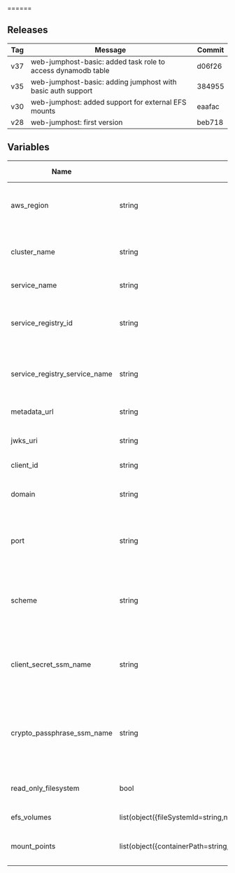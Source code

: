 
======




Releases
------

|Tag | Message | Commit|
--- | --- | ---
v37 | web-jumphost-basic: added task role to access dynamodb table | d06f26
v35 | web-jumphost-basic: adding jumphost with basic auth support | 384955
v30 | web-jumphost: added support for external EFS mounts | eaafac
v28 | web-jumphost: first version | beb718

Variables
------

|Name | Type | Description | Default Value|
--- | --- | --- | ---
aws_region | string | region where provisioning should happen | 
cluster_name | string | name of cluster where service will run | 
service_name | string | name of ECS service | 
service_registry_id | string | ID for the AWS service discovery namespace we will use | 
service_registry_service_name | string | name for service we will use in the service registry | 
metadata_url | string | OIDC idp metadata url | 
jwks_uri | string | OIDC idp web key set uri | 
client_id | string | OIDC client ID | 
domain | string | domain name for the proxy service | 
port | string | port where proxy service is exposed, typically 443 | 443
scheme | string | URL scheme used for proxy endpoint, should be https | https
client_secret_ssm_name | string | name of SSM parameter which contains OIDC client secret | 
crypto_passphrase_ssm_name | string | name of SSM parameter which contains OIDC crypto passphrase | 
read_only_filesystem | bool | should the filesytem be read only | false
efs_volumes | list(object({fileSystemId=string,name=string,rootDirectory=string})) | volumes for the task | []
mount_points | list(object({containerPath=string,readOnly=bool,sourceVolume=string})) | mount points for the task definition | []

